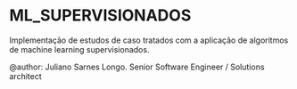 # ML_SUPERVISIONADOS
Implementação de estudos de caso tratados com a aplicação de algoritmos de machine learning supervisionados.

@author: Juliano Sarnes Longo.
Senior Software Engineer / Solutions architect 



